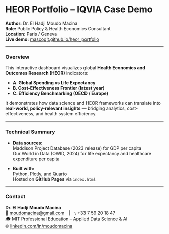 # HEOR Portfolio – IQVIA Case Demo

**Author:** Dr. El Hadji Moudo Macina  
**Role:** Public Policy & Health Economics Consultant  
**Location:** Paris / Geneva  
**Live demo:** [mascogit.github.io/heor_portfolio](https://mascogit.github.io/heor_portfolio/)

---

### Overview
This interactive dashboard visualizes global **Health Economics and Outcomes Research (HEOR)** indicators:
- **A. Global Spending vs Life Expectancy**
- **B. Cost-Effectiveness Frontier (latest year)**
- **C. Efficiency Benchmarking (OECD / Europe)**

It demonstrates how data science and HEOR frameworks can translate into **real-world, policy-relevant insights** — bridging analytics, cost-effectiveness, and health system efficiency.

---

### Technical Summary
- **Data sources:**  
  Maddison Project Database (2023 release) for GDP per capita  
  Our World in Data (OWID, 2024) for life expectancy and healthcare expenditure per capita  

- **Built with:**  
  Python, Plotly, and Quarto  
  Hosted on **GitHub Pages** via `index.html`

---

### Contact
**Dr. El Hadji Moudo Macina**  
📧 moudomacina@gmail.com | 📞 +33 7 59 20 18 47  
🎓 MIT Professional Education – Applied Data Science & AI  
🌐 [linkedin.com/in/moudomacina](https://linkedin.com/in/moudomacina)
